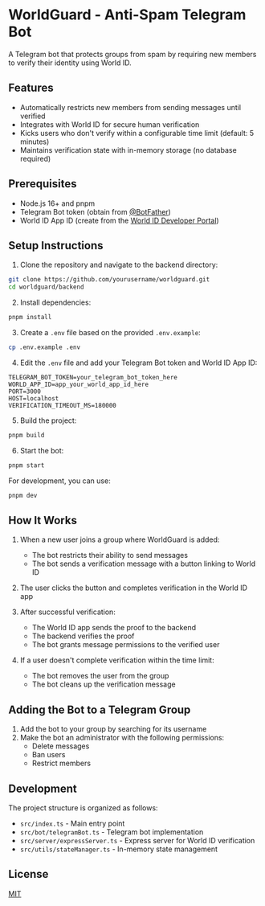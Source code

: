 # WorldGuard - Anti-Spam Telegram Bot

A Telegram bot that protects groups from spam by requiring new members to verify their identity using World ID.

## Features

- Automatically restricts new members from sending messages until verified
- Integrates with World ID for secure human verification
- Kicks users who don't verify within a configurable time limit (default: 5 minutes)
- Maintains verification state with in-memory storage (no database required)

## Prerequisites

- Node.js 16+ and pnpm
- Telegram Bot token (obtain from [@BotFather](https://t.me/BotFather))
- World ID App ID (create from the [World ID Developer Portal](https://developer.worldcoin.org))

## Setup Instructions

1. Clone the repository and navigate to the backend directory:

```bash
git clone https://github.com/yourusername/worldguard.git
cd worldguard/backend
```

2. Install dependencies:

```bash
pnpm install
```

3. Create a `.env` file based on the provided `.env.example`:

```bash
cp .env.example .env
```

4. Edit the `.env` file and add your Telegram Bot token and World ID App ID:

```
TELEGRAM_BOT_TOKEN=your_telegram_bot_token_here
WORLD_APP_ID=app_your_world_app_id_here
PORT=3000
HOST=localhost
VERIFICATION_TIMEOUT_MS=180000
```

5. Build the project:

```bash
pnpm build
```

6. Start the bot:

```bash
pnpm start
```

For development, you can use:

```bash
pnpm dev
```

## How It Works

1. When a new user joins a group where WorldGuard is added:
   - The bot restricts their ability to send messages
   - The bot sends a verification message with a button linking to World ID

2. The user clicks the button and completes verification in the World ID app

3. After successful verification:
   - The World ID app sends the proof to the backend
   - The backend verifies the proof
   - The bot grants message permissions to the verified user

4. If a user doesn't complete verification within the time limit:
   - The bot removes the user from the group
   - The bot cleans up the verification message

## Adding the Bot to a Telegram Group

1. Add the bot to your group by searching for its username
2. Make the bot an administrator with the following permissions:
   - Delete messages
   - Ban users
   - Restrict members

## Development

The project structure is organized as follows:

- `src/index.ts` - Main entry point
- `src/bot/telegramBot.ts` - Telegram bot implementation
- `src/server/expressServer.ts` - Express server for World ID verification
- `src/utils/stateManager.ts` - In-memory state management

## License

[MIT](LICENSE)
